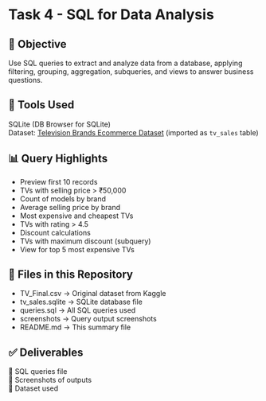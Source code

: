 # Task 4 - SQL for Data Analysis

## 📌 Objective
Use SQL queries to extract and analyze data from a database, applying filtering, grouping, aggregation, subqueries, and views to answer business questions.

## 🧰 Tools Used
SQLite (DB Browser for SQLite)  
Dataset: [Television Brands Ecommerce Dataset](https://www.kaggle.com/datasets/devsubhash/television-brands-ecommerce-dataset) (imported as `tv_sales` table)

## 📊 Query Highlights
- Preview first 10 records
- TVs with selling price > ₹50,000
- Count of models by brand
- Average selling price by brand
- Most expensive and cheapest TVs
- TVs with rating > 4.5
- Discount calculations
- TVs with maximum discount (subquery)
- View for top 5 most expensive TVs

## 📁 Files in this Repository
- TV_Final.csv → Original dataset from Kaggle
- tv_sales.sqlite → SQLite database file
- queries.sql → All SQL queries used
- screenshots → Query output screenshots
- README.md → This summary file

## ✅ Deliverables
📄 SQL queries file  
📸 Screenshots of outputs  
📁 Dataset used
